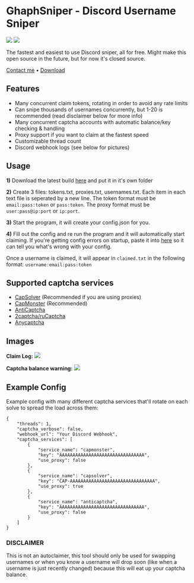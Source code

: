 
# **GhaphSniper - Discord Username Sniper**
![](https://img.shields.io/github/downloads/median/discord-sniper/total?label=Downloads)
![](https://img.shields.io/github/stars/median/discord-sniper)

The fastest and easiest to use Discord sniper, all for free. Might make this open source in the future, but for now it's closed source.

[Contact me](https://t.me/charset) • [Download](https://github.com/median/discord-sniper/releases/latest)

## **Features**
- Many concurrent claim tokens, rotating in order to avoid any rate limits
- Can snipe thousands of usernames concurrently, but 1-20 is recommended (read disclaimer below for more info)
- Many concurrent captcha accounts with automatic balance/key checking & handling
- Proxy support if you want to claim at the fastest speed
- Customizable thread count
- Discord webhook logs (see below for pictures)

## **Usage**
**1)** Download the latest build [here](https://github.com/median/discord-sniper/releases/latest) and put it in it's own folder

**2)** Create 3 files: tokens.txt, proxies.txt, usernames.txt. Each item in each text file is seperated by a new line. The token format must be `email:pass:token` or `pass:token`. The proxy format must be `user:pass@ip:port` or `ip:port`.

**3)** Start the program, it will create your config.json for you.

**4)** Fill out the config and re run the program and it will automatically start claiming. If you're getting config errors on startup, paste it into [here](https://jsonlint.com/) so it can tell you what's wrong with your config.

Once a username is claimed, it will appear in `claimed.txt` in the following format:
```username:email:pass:token```

## **Supported captcha services**
- [CapSolver](https://ghaph.com/r/capsolver) (Recommended if you are using proxies)
- [CapMonster](https://capmonster.cloud) (Recommended)
- [AntiCaptcha](https://ghaph.com/r/anticaptcha)
- [2captcha/ruCaptcha](https://2captcha.com)
- [Anycaptcha](https://anycaptcha.com/)

## **Images**
**Claim Log:**
![](https://github.com/median/discord-sniper/blob/main/images/claim%20log.png?raw=true)

**Captcha balance warning:**
![](https://github.com/median/discord-sniper/blob/main/images/captcha%20error.png?raw=true)

## **Example Config**
Example config with many different captcha services that'll rotate on each solve to spread the load across them:
```
{
    "threads": 1,
    "captcha_verbose": false,
    "webhook_url": "Your Discord Webhook",
    "captcha_services": [
        {
            "service_name": "capmonster",
            "key": "AAAAAAAAAAAAAAAAAAAAAAAAAAAAAAAA",
            "use_proxy": false
        },
        {
            "service_name": "capsolver",
            "key": "CAP-AAAAAAAAAAAAAAAAAAAAAAAAAAAAAAAA",
            "use_proxy": true
        },
        {
            "service_name": "anticaptcha",
            "key": "AAAAAAAAAAAAAAAAAAAAAAAAAAAAAAAA",
            "use_proxy": false
        }
    ]
}
```

### **DISCLAIMER**
This is not an autoclaimer, this tool should only be used for swapping usernames or when you know a username will drop soon (like when a username is just recently changed) because this will eat up your captcha balance.